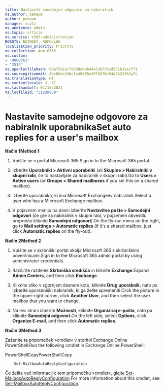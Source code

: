 ```yaml
---
title: Nastavite samodejne odgovore za nabiralnik
ms.author: pebaum
author: pebaum
manager: scotv
ms.audience: Admin
ms.topic: article
ms.service: o365-administration
ROBOTS: NOINDEX, NOFOLLOW
localization_priority: Priority
ms.collection: Adm_O365
ms.custom:
- "9000761"
- "3514"
ms.openlocfilehash: 60af581e7fe508ab9644a53873bcd551b3aacff1
ms.sourcegitcommit: 8bc60ec34bc1e40685e3976576e04a2623f63a7c
ms.translationtype: HT
ms.contentlocale: sl-SI
ms.lasthandoff: 04/15/2021
ms.locfileid: "51820950"
---
```

# <a name="set-auto-replies-for-a-users-mailbox"></a><span data-ttu-id="ec3fe-102">Nastavite samodejne odgovore za nabiralnik uporabnika</span><span class="sxs-lookup"><span data-stu-id="ec3fe-102">Set auto replies for a user's mailbox</span></span>

<span data-ttu-id="ec3fe-103">**Način 1**</span><span class="sxs-lookup"><span data-stu-id="ec3fe-103">**Method 1**</span></span>

1. <span data-ttu-id="ec3fe-104">Vpišite se v portal Microsoft 365.</span><span class="sxs-lookup"><span data-stu-id="ec3fe-104">Sign in to the Microsoft 365 portal.</span></span>

2. <span data-ttu-id="ec3fe-105">Izberite **Uporabniki > Aktivni uporabniki** (ali **Skupine > Nabiralniki v skupni rabi**, če to nastavljate za nabiralnik v skupni rabi).</span><span class="sxs-lookup"><span data-stu-id="ec3fe-105">Go to **Users > Active users** (or **Groups > Shared mailboxes** if you set this on a shared mailbox).</span></span>

3. <span data-ttu-id="ec3fe-106">Izberite uporabnika, ki ima Microsoft Exchangeev nabiralnik.</span><span class="sxs-lookup"><span data-stu-id="ec3fe-106">Select a user who has a Microsoft Exchange mailbox.</span></span>

4. <span data-ttu-id="ec3fe-107">V pojavnem meniju na desni izberite **Nastavitve pošte > Samodejni odgovori** (če gre za nabiralnik v skupni rabi, v pojavnem obvestilu preprosto kliknite **Samodejni odgovori**).</span><span class="sxs-lookup"><span data-stu-id="ec3fe-107">On the fly-out menu on the right, go to **Mail settings > Automatic replies** (if it's a shared mailbox, just click **Automatic replies** on the fly-out).</span></span>

<span data-ttu-id="ec3fe-108">**Način 2**</span><span class="sxs-lookup"><span data-stu-id="ec3fe-108">**Method 2**</span></span>

1. <span data-ttu-id="ec3fe-109">Vpišite se v skrbniški portal okolja Microsoft 365 s skrbniškimi poverilnicami.</span><span class="sxs-lookup"><span data-stu-id="ec3fe-109">Sign in to the Microsoft 365 admin portal by using administrator credentials.</span></span>

2. <span data-ttu-id="ec3fe-110">Razširite razdelek **Skrbniška središča** in kliknite **Exchange**.</span><span class="sxs-lookup"><span data-stu-id="ec3fe-110">Expand **Admin Centers**, and then click **Exchange**.</span></span>

3. <span data-ttu-id="ec3fe-111">Kliknite sliko v zgornjem desnem kotu, kliknite **Drug uporabnik**, nato pa izberite uporabniški nabiralnik, ki ga želite spremeniti.</span><span class="sxs-lookup"><span data-stu-id="ec3fe-111">Click the picture in the upper-right corner, click **Another User**, and then select the user mailbox that you want to change.</span></span>

4. <span data-ttu-id="ec3fe-112">Na levi strani izberite **Možnosti**, kliknite **Organiziraj e-pošto**, nato pa kliknite **Samodejni odgovori.**</span><span class="sxs-lookup"><span data-stu-id="ec3fe-112">On the left side, select **Options**, click **Organize E-mail**, and then click **Automatic replies.**</span></span>

<span data-ttu-id="ec3fe-113">**Način 3**</span><span class="sxs-lookup"><span data-stu-id="ec3fe-113">**Method 3**</span></span>

<span data-ttu-id="ec3fe-114">Zaženite ta pripomoček »cmdlet« v storitvi Exchange Online PowerShell:</span><span class="sxs-lookup"><span data-stu-id="ec3fe-114">Run the following cmdlet in Exchange Online PowerShell:</span></span>

<span data-ttu-id="ec3fe-115">PowerShellCopy</span><span class="sxs-lookup"><span data-stu-id="ec3fe-115">PowerShellCopy</span></span>

```
    Set-MailboxAutoReplyConfiguration
```

<span data-ttu-id="ec3fe-116">Če želite več informacij o tem pripomočku »cmdlet«, glejte [Set-MailboxAutoReplyConfiguration](https://docs.microsoft.com/powershell/module/exchange/mailboxes/set-mailboxautoreplyconfiguration).</span><span class="sxs-lookup"><span data-stu-id="ec3fe-116">For more information about this cmdlet, see [Set-MailboxAutoReplyConfiguration](https://docs.microsoft.com/powershell/module/exchange/mailboxes/set-mailboxautoreplyconfiguration).</span></span>
